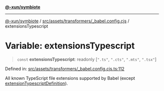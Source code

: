 [**@-xun/symbiote**](../../../../../README.md)

***

[@-xun/symbiote](../../../../../README.md) / [src/assets/transformers/\_babel.config.cjs](../README.md) / extensionsTypescript

# Variable: extensionsTypescript

> `const` **extensionsTypescript**: readonly \[`".ts"`, `".cts"`, `".mts"`, `".tsx"`\]

Defined in: [src/assets/transformers/\_babel.config.cjs.ts:112](https://github.com/Xunnamius/symbiote/blob/9de5a7b290875af95f8ef5a319559df825226df8/src/assets/transformers/_babel.config.cjs.ts#L112)

All known TypeScript file extensions supported by Babel (except [extensionTypescriptDefinition](extensionTypescriptDefinition.md)).
